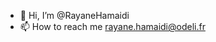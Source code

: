 - 👋 Hi, I’m @RayaneHamaidi
- 📫 How to reach me rayane.hamaidi@odeli.fr


<!---
RayaneHamaidi/RayaneHamaidi is a ✨ special ✨ repository because its `README.md` (this file) appears on your GitHub profile.
You can click the Preview link to take a look at your changes.
--->
